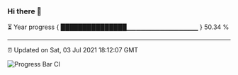 ### Hi there 👋

⏳ Year progress { ███████████████▁▁▁▁▁▁▁▁▁▁▁▁▁▁▁ } 50.34 %

---

⏰ Updated on Sat, 03 Jul 2021 18:12:07 GMT

![Progress Bar CI](https://github.com/liununu/liununu/workflows/Progress%20Bar%20CI/badge.svg)
